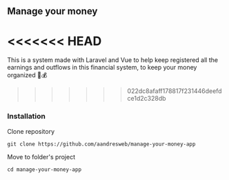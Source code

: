 ## Manage your money

# <<<<<<< HEAD

This is a system made with Laravel and Vue to help keep registered all the earnings and outflows in this financial system, to keep your money organized 🧮💰

> > > > > > > 022dc8afaff178817f231446deefdce1d2c328db

### Installation

Clone repository

```
git clone https://github.com/aandresweb/manage-your-money-app
```

Move to folder's project

```
cd manage-your-money-app
```
